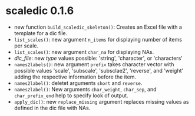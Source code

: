 # scaledic 0.1.6


- new function `build_scaledic_skeleton()`: Creates an Excel file with a template for a dic file.
- `list_scales()`: new argument `n_items` for displaying number of items per scale.
- `list_scales()`: new argument `char_na` for displaying NAs.
- *dic_file*: new *type* values possible: 'string', 'character', or 'characters'
- `names2labels()`: new argument `prefix` takes character vector with possible values 'scale', 'subscale', 'subsclae2', 'reverse', and 'weight' adding the respective information before the item.
- `names2label()`: deletet arguments `short` and `reverse`.
- `names2label()`: New arguments `char_weight`, `char_sep`, and `char_prefix_end` help to specify look of output.
- `apply_dic()`: new `replace_missing` argument replaces missing values as defined in the dic file with NAs.


